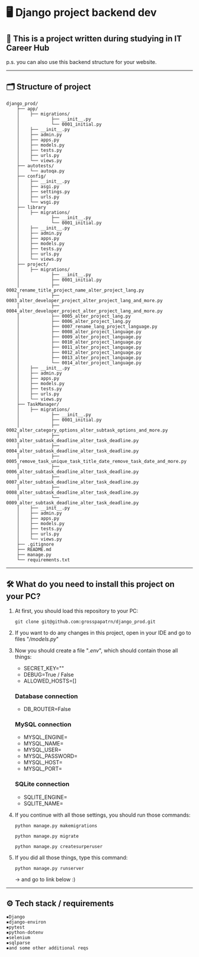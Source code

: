 # 🖥 Django project backend dev


## 🏫 **This is a project written during studying in IT Career Hub**
p.s. you can also use this backend structure for your website.

---

## 🗂 Structure of project

```
django_prod/
    ├── app/
    │    ├── migrations/
    │            ├── __init__.py
    │            └── 0001_initial.py
    │    ├── __init__.py
    │    ├── admin.py
    │    ├── apps.py
    │    ├── models.py
    │    ├── tests.py
    │    ├── urls.py
    │    └── views.py
    ├── autotests/
    │    └── autoqa.py
    ├── config/
    │    ├── __init__.py
    │    ├── asgi.py
    │    ├── settings.py
    │    ├── urls.py
    │    └── wsgi.py
    ├── library
    │    ├── migrations/
    │            ├── __init__.py
    │            └── 0001_initial.py
    │    ├── __init__.py
    │    ├── admin.py
    │    ├── apps.py
    │    ├── models.py
    │    ├── tests.py
    │    ├── urls.py
    │    └── views.py
    ├── project/
    │    ├── migrations/
    │            ├── __init__.py
    │            ├── 0001_initial.py
    │            ├── 0002_rename_title_project_name_alter_project_lang.py
    │            ├── 0003_alter_developer_project_alter_project_lang_and_more.py
    │            ├── 0004_alter_developer_project_alter_project_lang_and_more.py
    │            ├── 0005_alter_project_lang.py
    │            ├── 0006_alter_project_lang.py
    │            ├── 0007_rename_lang_project_language.py
    │            ├── 0008_alter_project_language.py
    │            ├── 0009_alter_project_language.py
    │            ├── 0010_alter_project_language.py
    │            ├── 0011_alter_project_language.py
    │            ├── 0012_alter_project_language.py
    │            ├── 0013_alter_project_language.py
    │            └── 0014_alter_project_language.py
    │    ├── __init__.py
    │    ├── admin.py
    │    ├── apps.py
    │    ├── models.py
    │    ├── tests.py
    │    ├── urls.py
    │    └── views.py
    ├── TaskManager/
    │    ├── migrations/
    │            ├── __init__.py
    │            ├── 0001_initial.py
    │            ├── 0002_alter_category_options_alter_subtask_options_and_more.py
    │            ├── 0003_alter_subtask_deadline_alter_task_deadline.py
    │            ├── 0004_alter_subtask_deadline_alter_task_deadline.py
    │            ├── 0005_remove_task_unique_task_title_date_remove_task_date_and_more.py
    │            ├── 0006_alter_subtask_deadline_alter_task_deadline.py
    │            ├── 0007_alter_subtask_deadline_alter_task_deadline.py
    │            ├── 0008_alter_subtask_deadline_alter_task_deadline.py
    │            └── 0009_alter_subtask_deadline_alter_task_deadline.py
    │    ├── __init__.py
    │    ├── admin.py
    │    ├── apps.py
    │    ├── models.py
    │    ├── tests.py
    │    ├── urls.py
    │    └── views.py
    ├── .gitignore
    ├── README.md
    ├── manage.py
    └── requirements.txt
```

---

## 🛠 **What do you need to install this project on your PC?**
1. At first, you should load this repository to your PC:
    ```shell
    git clone git@github.com:grosspapatrn/django_prod.git
    ```
2. If you want to do any changes in this project, open in your IDE and go to files "_/models.py_"
3. Now you should create a file "_.env_", which should contain those all things:
   - SECRET_KEY=""
   - DEBUG=True / False
   - ALLOWED_HOSTS=[]

   ### Database connection
   - DB_ROUTER=False

   ### MySQL connection
   - MYSQL_ENGINE=
   - MYSQL_NAME=
   - MYSQL_USER=
   - MYSQL_PASSWORD=
   - MYSQL_HOST=
   - MYSQL_PORT=

   ### SQLite connection
   - SQLITE_ENGINE=
   - SQLITE_NAME=
   
4. If you continue with all those settings, you should run those commands:
    ```shell
    python manage.py makemigrations
    ```
    ```shell
    python manage.py migrate
    ```
    ```shell
    python manage.py createsurperuser
    ```
5. If you did all those things, type this command:
    ```shell
    python manage.py runserver
    ```
    → and go to link below :) 

---

## ⚙️ Tech stack / requirements
```
▪️Django
▪️django-environ
▪️pytest
▪️python-dotenv
▪️selenium
▪️sqlparse
▪️and some other additional reqs
```
